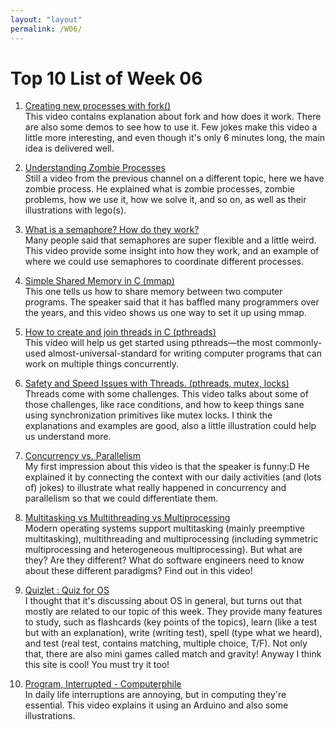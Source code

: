```yaml
---
layout: "layout"
permalink: /W06/
---
```


# Top 10 List of Week 06

1. [Creating new processes with fork()](https://www.youtube.com/watch?v=ss1-REMJ9GA)<br>
This video contains explanation about fork and how does it work. There are also some demos to see how to use it. Few jokes make this video a little more interesting, and even though it's only 6 minutes long, the main idea is delivered well.

2. [Understanding Zombie Processes](https://www.youtube.com/watch?v=xJ8KenZw2ag)<br>
Still a video from the previous channel on a different topic, here we have zombie process. He explained what is zombie processes, zombie problems, how we use it, how we solve it, and so on, as well as their illustrations with lego(s).

3. [What is a semaphore? How do they work?](https://www.youtube.com/watch?v=ukM_zzrIeXs)<br>
Many people said that semaphores are super flexible and a little weird. This video provide some insight into how they work, and an example of where we could use semaphores to coordinate different processes.

4. [Simple Shared Memory in C (mmap)](https://www.youtube.com/watch?v=rPV6b8BUwxM)<br>
This one tells us how to share memory between two computer programs. The speaker said that it has baffled many programmers over the years, and this video shows us one way to set it up using mmap.

5. [How to create and join threads in C (pthreads)](https://www.youtube.com/watch?v=uA8X5zNOGw8)<br>
This video will help us get started using pthreads—the most commonly-used almost-universal-standard for writing computer programs that can work on multiple things concurrently.

6. [Safety and Speed Issues with Threads. (pthreads, mutex, locks)](https://www.youtube.com/watch?v=9axu8CUvOKY)<br>
Threads come with some challenges. This video talks about some of those challenges, like race conditions, and how to keep things sane using synchronization primitives like mutex locks. I think the explanations and examples are good, also a little illustration could help us understand more.

7. [Concurrency vs. Parallelism](https://www.youtube.com/watch?v=VLq9DfL4g8w&t=70s)<br>
My first impression about this video is that the speaker is funny:D He explained it by connecting the context with our daily activities (and (lots of) jokes) to illustrate what really happened in concurrency and parallelism so that we could differentiate them.

8. [Multitasking vs Multithreading vs Multiprocessing](https://www.youtube.com/watch?v=Tn0u-IIBmtc&t=16s)<br>
Modern operating systems support multitasking (mainly preemptive multitasking), multithreading and multiprocessing (including symmetric multiprocessing and heterogeneous multiprocessing). But what are they? Are they different? What do software engineers need to know about these different paradigms? Find out in this video!

9. [Quizlet : Quiz for OS](https://quizlet.com/172878043/)<br>
I thought that it's discussing about OS in general, but turns out that mostly are related to our topic of this week. They provide many features to study, such as flashcards (key points of the topics), learn (like a test but with an explanation), write (writing test), spell (type what we heard), and test (real test, contains matching, multiple choice, T/F). Not only that, there are also mini games called match and gravity! Anyway I think this site is cool! You must try it too!

10. [Program, Interrupted - Computerphile](https://www.youtube.com/watch?v=54BrU82ANww)<br>
In daily life interruptions are annoying, but in computing they're essential. This video explains it using an Arduino and also some illustrations.

